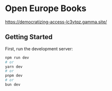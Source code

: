 # Open Europe Books
https://democratizing-access-lc3vtqz.gamma.site/

## Getting Started

First, run the development server:

```bash
npm run dev
# or
yarn dev
# or
pnpm dev
# or
bun dev
```

